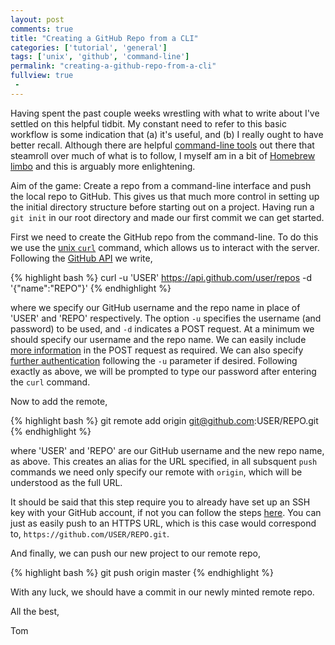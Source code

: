 ```yaml
---
layout: post
comments: true
title: "Creating a GitHub Repo from a CLI"
categories: ['tutorial', 'general']
tags: ['unix', 'github', 'command-line']
permalink: "creating-a-github-repo-from-a-cli"
fullview: true
 -
---
```

Having spent the past couple weeks wrestling with what to write about I've settled on this helpful tidbit. My constant need to refer to this basic workflow is some indication that (a) it's useful, and (b) I really ought to have better recall. Although there are helpful [command-line tools](https://hub.github.com/) out there that steamroll over much of what is to follow, I myself am in a bit of [Homebrew limbo](http://jcvangent.com/fixing-homebrew-os-x-10-10-yosemite/) and this is arguably more enlightening.

Aim of the game: Create a repo from a command-line interface and push the local repo to GitHub. This gives us that much more control in setting up the initial directory structure before starting out on a project. Having run a `git init` in our root directory and made our first commit we can get started.

First we need to create the GitHub repo from the command-line. To do this we use the [unix `curl`](http://curl.haxx.se/docs/manpage.html) command, which allows us to interact with the server. Following the [GitHub API](https://developer.github.com/v3/) we write,

{% highlight bash %}
  curl -u 'USER' https://api.github.com/user/repos -d '{"name":"REPO"}'
{% endhighlight %}

where we specify our GitHub username and the repo name in place of 'USER' and 'REPO' respectively. The option `-u` specifies the username (and password) to be used, and `-d` indicates a POST request. At a minimum we should specify our username and the repo name. We can easily include [more information](https://developer.github.com/v3/repos/#create) in the POST request as required. We can also specify [further authentication](https://developer.github.com/v3/#authentication) following the `-u` parameter if desired. Following exactly as above, we will be prompted to type our password after entering the `curl` command.

Now to add the remote,

{% highlight bash %}
  git remote add origin git@github.com:USER/REPO.git
{% endhighlight %}

where 'USER' and 'REPO' are our GitHub username and the new repo name, as above. This creates an alias for the URL specified, in all subsquent `push` commands we need only specify our remote with `origin`, which will be understood as the full URL.

It should be said that this step require you to already have set up an SSH key with your GitHub account, if not you can follow the steps [here](https://help.github.com/articles/generating-ssh-keys/). You can just as easily push to an HTTPS URL, which is this case would correspond to, `https://github.com/USER/REPO.git`.

And finally, we can push our new project to our remote repo,

{% highlight bash %}
  git push origin master
{% endhighlight %}

With any luck, we should have a commit in our newly minted remote repo. 

All the best,

Tom